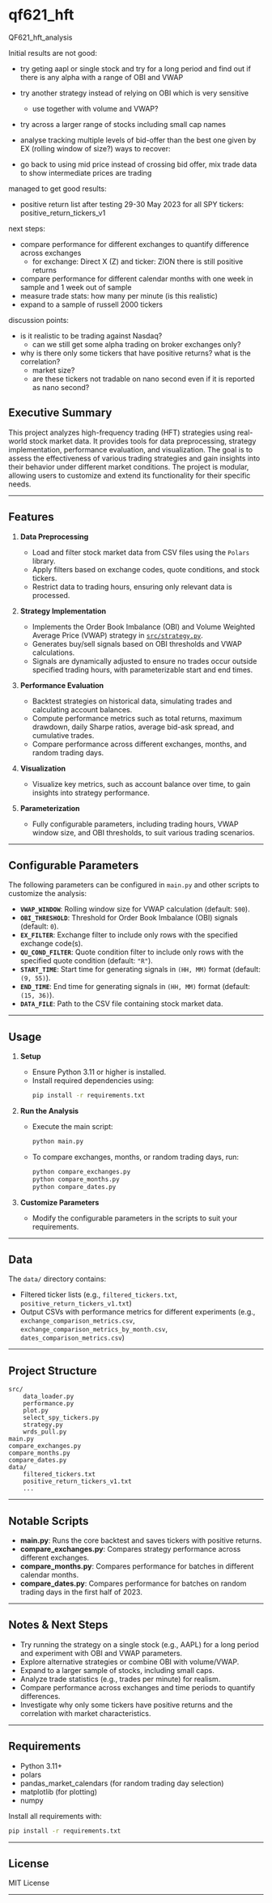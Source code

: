# qf621_hft

QF621_hft_analysis

Initial results are not good:

- try geting aapl or single stock and try for a long period and find out if there is any alpha with a range of OBI and VWAP
- try another strategy instead of relying on OBI which is very sensitive

  - use together with volume and VWAP?
- try across a larger range of stocks including small cap names
- analyse tracking multiple levels of bid-offer than the best one given by EX (rolling window of size?)
ways to recover:
- go back to using mid price instead of crossing bid offer, mix trade data to show intermediate prices are trading

managed to get good results:
- positive return list after testing 29-30 May 2023 for all SPY tickers: positive_return_tickers_v1

next steps:
- compare performance for different exchanges to quantify difference across exchanges
   - for exchange: Direct X (Z) and ticker: ZION there is still positive returns
- compare performance for different calendar months with one week in sample and 1 week out of sample
- measure trade stats: how many per minute (is this realistic)
- expand to a sample of russell 2000 tickers

discussion points:
- is it realistic to be trading against Nasdaq?
   - can we still get some alpha trading on broker exchanges only?
- why is there only some tickers that have positive returns? what is the correlation?
   - market size?
   - are these tickers not tradable on nano second even if it is reported as nano second?

## Executive Summary

This project analyzes high-frequency trading (HFT) strategies using real-world stock market data. It provides tools for data preprocessing, strategy implementation, performance evaluation, and visualization. The goal is to assess the effectiveness of various trading strategies and gain insights into their behavior under different market conditions. The project is modular, allowing users to customize and extend its functionality for their specific needs.

---

## Features

1. **Data Preprocessing**
   - Load and filter stock market data from CSV files using the `Polars` library.
   - Apply filters based on exchange codes, quote conditions, and stock tickers.
   - Restrict data to trading hours, ensuring only relevant data is processed.

2. **Strategy Implementation**
   - Implements the Order Book Imbalance (OBI) and Volume Weighted Average Price (VWAP) strategy in [`src/strategy.py`](src/strategy.py).
   - Generates buy/sell signals based on OBI thresholds and VWAP calculations.
   - Signals are dynamically adjusted to ensure no trades occur outside specified trading hours, with parameterizable start and end times.

3. **Performance Evaluation**
   - Backtest strategies on historical data, simulating trades and calculating account balances.
   - Compute performance metrics such as total returns, maximum drawdown, daily Sharpe ratios, average bid-ask spread, and cumulative trades.
   - Compare performance across different exchanges, months, and random trading days.

4. **Visualization**
   - Visualize key metrics, such as account balance over time, to gain insights into strategy performance.

5. **Parameterization**
   - Fully configurable parameters, including trading hours, VWAP window size, and OBI thresholds, to suit various trading scenarios.

---

## Configurable Parameters

The following parameters can be configured in `main.py` and other scripts to customize the analysis:

- **`VWAP_WINDOW`**: Rolling window size for VWAP calculation (default: `500`).
- **`OBI_THRESHOLD`**: Threshold for Order Book Imbalance (OBI) signals (default: `0`).
- **`EX_FILTER`**: Exchange filter to include only rows with the specified exchange code(s).
- **`QU_COND_FILTER`**: Quote condition filter to include only rows with the specified quote condition (default: `"R"`).
- **`START_TIME`**: Start time for generating signals in `(HH, MM)` format (default: `(9, 55)`).
- **`END_TIME`**: End time for generating signals in `(HH, MM)` format (default: `(15, 36)`).
- **`DATA_FILE`**: Path to the CSV file containing stock market data.

---

## Usage

1. **Setup**

   - Ensure Python 3.11 or higher is installed.
   - Install required dependencies using:
     ```bash
     pip install -r requirements.txt
     ```

2. **Run the Analysis**

   - Execute the main script:
     ```bash
     python main.py
     ```
   - To compare exchanges, months, or random trading days, run:
     ```bash
     python compare_exchanges.py
     python compare_months.py
     python compare_dates.py
     ```

3. **Customize Parameters**

   - Modify the configurable parameters in the scripts to suit your requirements.

---

## Data

The `data/` directory contains:
- Filtered ticker lists (e.g., `filtered_tickers.txt`, `positive_return_tickers_v1.txt`)
- Output CSVs with performance metrics for different experiments (e.g., `exchange_comparison_metrics.csv`, `exchange_comparison_metrics_by_month.csv`, `dates_comparison_metrics.csv`)

---

## Project Structure

```
src/
    data_loader.py
    performance.py
    plot.py
    select_spy_tickers.py
    strategy.py
    wrds_pull.py
main.py
compare_exchanges.py
compare_months.py
compare_dates.py
data/
    filtered_tickers.txt
    positive_return_tickers_v1.txt
    ...
```

---

## Notable Scripts

- **main.py**: Runs the core backtest and saves tickers with positive returns.
- **compare_exchanges.py**: Compares strategy performance across different exchanges.
- **compare_months.py**: Compares performance for batches in different calendar months.
- **compare_dates.py**: Compares performance for batches on random trading days in the first half of 2023.

---

## Notes & Next Steps

- Try running the strategy on a single stock (e.g., AAPL) for a long period and experiment with OBI and VWAP parameters.
- Explore alternative strategies or combine OBI with volume/VWAP.
- Expand to a larger sample of stocks, including small caps.
- Analyze trade statistics (e.g., trades per minute) for realism.
- Compare performance across exchanges and time periods to quantify differences.
- Investigate why only some tickers have positive returns and the correlation with market characteristics.

---

## Requirements

- Python 3.11+
- polars
- pandas_market_calendars (for random trading day selection)
- matplotlib (for plotting)
- numpy

Install all requirements with:
```bash
pip install -r requirements.txt
```

---

## License

MIT License

---
